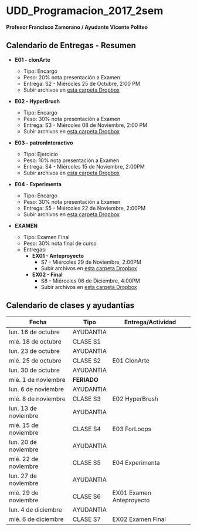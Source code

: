 # UDD_Programacion_2017_2sem
**Profesor Francisco Zamorano / Ayudante Vicente Politeo**

## Calendario de Entregas - Resumen
* **E01 - clonArte**
  * Tipo: Encargo
  * Peso: 20% nota presentación a Examen
  * Entrega: S2 - Miércoles 25 de Octubre, 2:00 PM
  * Subir archivos en [esta carpeta Dropbox](https://www.dropbox.com/request/CL4dZLEXiOL2k60VdsMC)


* **E02 - HyperBrush**
  * Tipo: Encargo
  * Peso: 30% nota presentación a Examen
  * Entrega: S3 - Miércoles 08 de Noviembre, 2:00 PM
  * Subir archivos en [esta carpeta Dropbox](https://www.dropbox.com/request/33OfZK3xQVq3Ik40UBRq)


* **E03 - patronInteractivo**
  * Tipo: Ejercicio
  * Peso: 10% nota presentación a Examen
  * Entrega: S4 - Miércoles 15 de Noviembre, 2:00PM
  * Subir archivos en [esta carpeta Dropbox](https://www.dropbox.com/request/TJ6KhNTsNkMCNPPRcTFC)


* **E04 - Experimenta**
  * Tipo: Encargo
  * Peso: 30% nota presentación a Examen
  * Entrega: S5 - Miércoles 22 de Noviembre, 2:00PM
  * Subir archivos en [esta carpeta Dropbox](https://www.dropbox.com/request/bNG8s1kUNmuha5GU8pZx)


* **EXAMEN**
  * Tipo: Examen Final
  * Peso: 30% nota final de curso
  * Entregas:
    * **EX01 - Anteproyecto**
      * S7 - Miércoles 29 de Noviembre, 2:00PM
      * Subir archivos en [esta carpeta Dropbox](https://www.dropbox.com/request/tSYkKijiBQlj2q0hHHK3)
    * **EX02 - Final**
      * S8 - Miércoles 06 de Diciembre, 4:00PM
      * Subir archivos en [esta carpeta Dropbox](https://www.dropbox.com/request/baex2vwiVaO7QVa0aZzP)


## Calendario de clases y ayudantías


Fecha | Tipo | Entrega/Actividad
------------ | ------------- | ---
lun. 16 de octubre	| AYUDANTIA	| 
mié. 18 de octubre	| CLASE	S1	|
lun. 23 de octubre	| AYUDANTIA	|
mié. 25 de octubre	| CLASE	S2	| E01 ClonArte
lun. 30 de octubre	| AYUDANTIA	|
mié. 1 de noviembre	| **FERIADO** |	
lun. 6 de noviembre	| AYUDANTIA		|
mié. 8 de noviembre	| CLASE	S3	 | E02 HyperBrush
lun. 13 de noviembre |	AYUDANTIA		|
mié. 15 de noviembre | CLASE	S4	 | E03 ForLoops
lun. 20 de noviembre | AYUDANTIA		|
mié. 22 de noviembre |CLASE	S5	 | E04 Experimenta
lun. 27 de noviembre | AYUDANTIA		|
mié. 29 de noviembre | CLASE	S6	 | EX01 Examen Anteproyecto
lun. 4 de diciembre | AYUDANTIA		|
mié. 6 de diciembre	| CLASE	S7 	 | EX02 Examen Final
